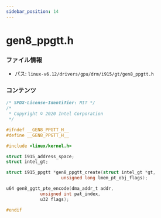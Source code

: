 ```yaml
---
sidebar_position: 14
---
```

# gen8_ppgtt.h

### ファイル情報

- パス: `linux-v6.12/drivers/gpu/drm/i915/gt/gen8_ppgtt.h`

### コンテンツ

```h
/* SPDX-License-Identifier: MIT */
/*
 * Copyright © 2020 Intel Corporation
 */

#ifndef __GEN8_PPGTT_H__
#define __GEN8_PPGTT_H__

#include <linux/kernel.h>

struct i915_address_space;
struct intel_gt;

struct i915_ppgtt *gen8_ppgtt_create(struct intel_gt *gt,
				     unsigned long lmem_pt_obj_flags);

u64 gen8_ggtt_pte_encode(dma_addr_t addr,
			 unsigned int pat_index,
			 u32 flags);

#endif

```
